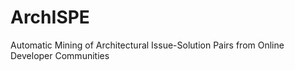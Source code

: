 # ArchISPE
Automatic Mining of Architectural Issue-Solution Pairs from Online Developer Communities
